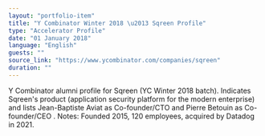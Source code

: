 ```yaml
---
layout: "portfolio-item"
title: "Y Combinator Winter 2018 \u2013 Sqreen Profile"
type: "Accelerator Profile"
date: "01 January 2018"
language: "English"
guests: ""
source_link: "https://www.ycombinator.com/companies/sqreen"
duration: ""
---
```


Y Combinator alumni profile for Sqreen (YC Winter 2018 batch). Indicates Sqreen's product (application security platform for the modern enterprise) and lists Jean-Baptiste Aviat as Co-founder/CTO and Pierre Betouin as Co-founder/CEO  . Notes: Founded 2015, 120 employees, acquired by Datadog in 2021.
